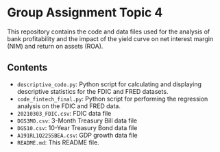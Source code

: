 # Group Assignment Topic 4

This repository contains the code and data files used for the analysis of bank profitability and the impact of the yield curve on net interest margin (NIM) and return on assets (ROA).

## Contents

- `descriptive_code.py`: Python script for calculating and displaying descriptive statistics for the FDIC and FRED datasets.
- `code_fintech_final.py`: Python script for performing the regression analysis on the FDIC and FRED data.
- `20210303_FDIC.csv`: FDIC data file
- `DGS3MO.csv`: 3-Month Treasury Bill data file
- `DGS10.csv`: 10-Year Treasury Bond data file
- `A191RL1Q225SBEA.csv`: GDP growth data file
- `README.md`: This README file.
